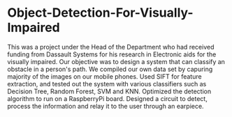 # Object-Detection-For-Visually-Impaired
This was a project under the Head of the Department who had received funding from Dassault Systems for his research in Electronic aids for the visually impaired.
Our objective was to design a system that can classify an obstacle in a person's path.
We compiled our own data set by capuring majority of the images on our mobile phones.
Used SIFT for feature extraction, and tested out the system with various classifiers such as Decision Tree, Random Forest, SVM and KNN.
Optimized the detection algorithm to run on a RaspberryPi board.
Designed a circuit to detect, process the information and relay it to the user through an earpiece.
